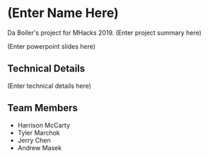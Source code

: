 # (Enter Name Here)
Da Boiler's project for MHacks 2019. (Enter project summary here)

(Enter powerpoint slides here)

## Technical Details
(Enter technical details here)

## Team Members
- Harrison McCarty
- Tyler Marchok
- Jerry Chen
- Andrew Masek
